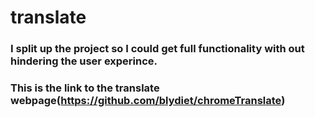 # translate
### I split up the project so I could get full functionality with out hindering the user experince. 
### This is the link to the translate webpage(https://github.com/blydiet/chromeTranslate)
